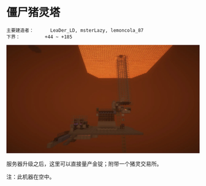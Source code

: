 # 僵尸猪灵塔

```
主要建造者：		LeaDer_LD, msterLazy, lemoncola_87
下界：			+44 ~ +185
```

![](/img/place/僵尸猪灵塔.webp)

服务器升级之后，这里可以直接量产金锭；附带一个猪灵交易所。

注：此机器在空中。
